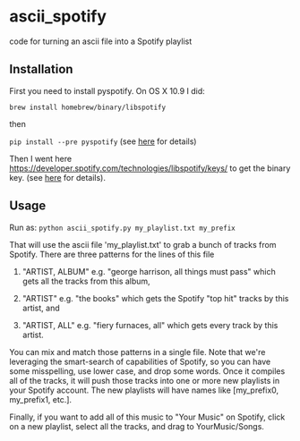 # ascii_spotify
code for turning an ascii file into a Spotify playlist

## Installation
First you need to install pyspotify.  On OS X 10.9 I did:

`brew install homebrew/binary/libspotify`

then

`pip install --pre pyspotify`
(see [here](https://pyspotify.mopidy.com/en/latest/installation/) for details)

Then I went here https://developer.spotify.com/technologies/libspotify/keys/ to get the binary key.
(see [here](https://pyspotify.mopidy.com/en/latest/quickstart/#application-keys) for details).


## Usage
Run as:
`python ascii_spotify.py my_playlist.txt my_prefix`

That will use the ascii file 'my_playlist.txt' to grab 
a bunch of tracks from Spotify.  There are three patterns for the lines
of this file

1. "ARTIST, ALBUM"
e.g. "george harrison, all things must pass"
which gets all the tracks from this album,

2. "ARTIST"
e.g. "the books"
which gets the Spotify "top hit" tracks by this artist, and

3. "ARTIST, ALL"
e.g. "fiery furnaces, all"
which gets every track by this artist.

You can mix and match those patterns in a single file.
Note that we're leveraging the smart-search of capabilities of 
Spotify, so you can have some misspelling, use lower case, and 
drop some words.  Once it compiles all of the tracks, it will 
push those tracks into one or more new playlists in your Spotify 
account.  The new playlists will have names like 
[my_prefix0, my_prefix1, etc.].

Finally, if you want to add all of this music to "Your Music" on 
Spotify, click on a new playlist, select all the tracks, and drag to 
YourMusic/Songs.